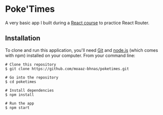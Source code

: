 # Poke'Times
A very basic app I built during a [React course](https://www.youtube.com/playlist?list=PL4cUxeGkcC9ij8CfkAY2RAGb-tmkNwQHG) to practice React Router.

## Installation
To clone and run this application, you'll need [Git](https://git-scm.com/)  and [node.js](https://nodejs.org/en/) (which comes with npm) installed on your computer. From your command line: 
```
# Clone this repository
$ git clone https://github.com/moaaz-bhnas/poketimes.git

# Go into the repository
$ cd poketimes

# Install dependencies
$ npm install

# Run the app
$ npm start
```

